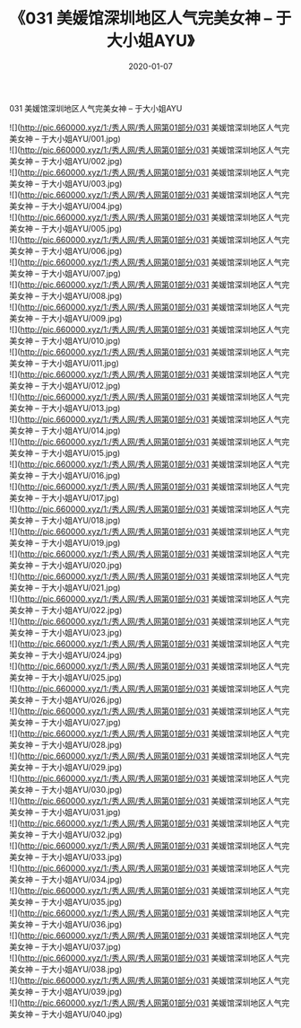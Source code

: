 ﻿---
layout: post
title:  《031 美媛馆深圳地区人气完美女神 – 于大小姐AYU》
date:   2020-01-07
img: http://pic.660000.xyz/1:/秀人网/秀人网第01部分/031 美媛馆深圳地区人气完美女神 – 于大小姐AYU/000.jpg
categories: [美女, 清纯, 唯美]
---

031 美媛馆深圳地区人气完美女神 – 于大小姐AYU

  ![](http://pic.660000.xyz/1:/秀人网/秀人网第01部分/031 美媛馆深圳地区人气完美女神 – 于大小姐AYU/001.jpg) <br> ![](http://pic.660000.xyz/1:/秀人网/秀人网第01部分/031 美媛馆深圳地区人气完美女神 – 于大小姐AYU/002.jpg) <br> ![](http://pic.660000.xyz/1:/秀人网/秀人网第01部分/031 美媛馆深圳地区人气完美女神 – 于大小姐AYU/003.jpg) <br> ![](http://pic.660000.xyz/1:/秀人网/秀人网第01部分/031 美媛馆深圳地区人气完美女神 – 于大小姐AYU/004.jpg) <br> ![](http://pic.660000.xyz/1:/秀人网/秀人网第01部分/031 美媛馆深圳地区人气完美女神 – 于大小姐AYU/005.jpg) <br> ![](http://pic.660000.xyz/1:/秀人网/秀人网第01部分/031 美媛馆深圳地区人气完美女神 – 于大小姐AYU/006.jpg) <br> ![](http://pic.660000.xyz/1:/秀人网/秀人网第01部分/031 美媛馆深圳地区人气完美女神 – 于大小姐AYU/007.jpg) <br> ![](http://pic.660000.xyz/1:/秀人网/秀人网第01部分/031 美媛馆深圳地区人气完美女神 – 于大小姐AYU/008.jpg) <br> ![](http://pic.660000.xyz/1:/秀人网/秀人网第01部分/031 美媛馆深圳地区人气完美女神 – 于大小姐AYU/009.jpg) <br> ![](http://pic.660000.xyz/1:/秀人网/秀人网第01部分/031 美媛馆深圳地区人气完美女神 – 于大小姐AYU/010.jpg) <br> ![](http://pic.660000.xyz/1:/秀人网/秀人网第01部分/031 美媛馆深圳地区人气完美女神 – 于大小姐AYU/011.jpg) <br> ![](http://pic.660000.xyz/1:/秀人网/秀人网第01部分/031 美媛馆深圳地区人气完美女神 – 于大小姐AYU/012.jpg) <br> ![](http://pic.660000.xyz/1:/秀人网/秀人网第01部分/031 美媛馆深圳地区人气完美女神 – 于大小姐AYU/013.jpg) <br> ![](http://pic.660000.xyz/1:/秀人网/秀人网第01部分/031 美媛馆深圳地区人气完美女神 – 于大小姐AYU/014.jpg) <br> ![](http://pic.660000.xyz/1:/秀人网/秀人网第01部分/031 美媛馆深圳地区人气完美女神 – 于大小姐AYU/015.jpg) <br> ![](http://pic.660000.xyz/1:/秀人网/秀人网第01部分/031 美媛馆深圳地区人气完美女神 – 于大小姐AYU/016.jpg) <br> ![](http://pic.660000.xyz/1:/秀人网/秀人网第01部分/031 美媛馆深圳地区人气完美女神 – 于大小姐AYU/017.jpg) <br> ![](http://pic.660000.xyz/1:/秀人网/秀人网第01部分/031 美媛馆深圳地区人气完美女神 – 于大小姐AYU/018.jpg) <br> ![](http://pic.660000.xyz/1:/秀人网/秀人网第01部分/031 美媛馆深圳地区人气完美女神 – 于大小姐AYU/019.jpg) <br> ![](http://pic.660000.xyz/1:/秀人网/秀人网第01部分/031 美媛馆深圳地区人气完美女神 – 于大小姐AYU/020.jpg) <br> ![](http://pic.660000.xyz/1:/秀人网/秀人网第01部分/031 美媛馆深圳地区人气完美女神 – 于大小姐AYU/021.jpg) <br> ![](http://pic.660000.xyz/1:/秀人网/秀人网第01部分/031 美媛馆深圳地区人气完美女神 – 于大小姐AYU/022.jpg) <br> ![](http://pic.660000.xyz/1:/秀人网/秀人网第01部分/031 美媛馆深圳地区人气完美女神 – 于大小姐AYU/023.jpg) <br> ![](http://pic.660000.xyz/1:/秀人网/秀人网第01部分/031 美媛馆深圳地区人气完美女神 – 于大小姐AYU/024.jpg) <br> ![](http://pic.660000.xyz/1:/秀人网/秀人网第01部分/031 美媛馆深圳地区人气完美女神 – 于大小姐AYU/025.jpg) <br> ![](http://pic.660000.xyz/1:/秀人网/秀人网第01部分/031 美媛馆深圳地区人气完美女神 – 于大小姐AYU/026.jpg) <br> ![](http://pic.660000.xyz/1:/秀人网/秀人网第01部分/031 美媛馆深圳地区人气完美女神 – 于大小姐AYU/027.jpg) <br> ![](http://pic.660000.xyz/1:/秀人网/秀人网第01部分/031 美媛馆深圳地区人气完美女神 – 于大小姐AYU/028.jpg) <br> ![](http://pic.660000.xyz/1:/秀人网/秀人网第01部分/031 美媛馆深圳地区人气完美女神 – 于大小姐AYU/029.jpg) <br> ![](http://pic.660000.xyz/1:/秀人网/秀人网第01部分/031 美媛馆深圳地区人气完美女神 – 于大小姐AYU/030.jpg) <br> ![](http://pic.660000.xyz/1:/秀人网/秀人网第01部分/031 美媛馆深圳地区人气完美女神 – 于大小姐AYU/031.jpg) <br> ![](http://pic.660000.xyz/1:/秀人网/秀人网第01部分/031 美媛馆深圳地区人气完美女神 – 于大小姐AYU/032.jpg) <br> ![](http://pic.660000.xyz/1:/秀人网/秀人网第01部分/031 美媛馆深圳地区人气完美女神 – 于大小姐AYU/033.jpg) <br> ![](http://pic.660000.xyz/1:/秀人网/秀人网第01部分/031 美媛馆深圳地区人气完美女神 – 于大小姐AYU/034.jpg) <br> ![](http://pic.660000.xyz/1:/秀人网/秀人网第01部分/031 美媛馆深圳地区人气完美女神 – 于大小姐AYU/035.jpg) <br> ![](http://pic.660000.xyz/1:/秀人网/秀人网第01部分/031 美媛馆深圳地区人气完美女神 – 于大小姐AYU/036.jpg) <br> ![](http://pic.660000.xyz/1:/秀人网/秀人网第01部分/031 美媛馆深圳地区人气完美女神 – 于大小姐AYU/037.jpg) <br> ![](http://pic.660000.xyz/1:/秀人网/秀人网第01部分/031 美媛馆深圳地区人气完美女神 – 于大小姐AYU/038.jpg) <br> ![](http://pic.660000.xyz/1:/秀人网/秀人网第01部分/031 美媛馆深圳地区人气完美女神 – 于大小姐AYU/039.jpg) <br> ![](http://pic.660000.xyz/1:/秀人网/秀人网第01部分/031 美媛馆深圳地区人气完美女神 – 于大小姐AYU/040.jpg) <br>